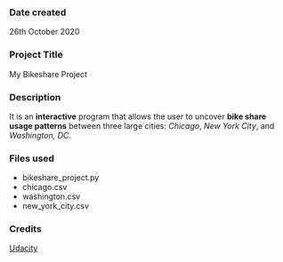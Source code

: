 ### Date created
26th October 2020

### Project Title
My Bikeshare Project

### Description
It is an **interactive** program that allows the user to
uncover **bike share usage patterns** between three large cities:
_Chicago_, _New York City_, and _Washington, DC_.

### Files used
* bikeshare_project.py
* chicago.csv
* washington.csv
* new_york_city.csv

### Credits
[Udacity](http://udacity.com)
